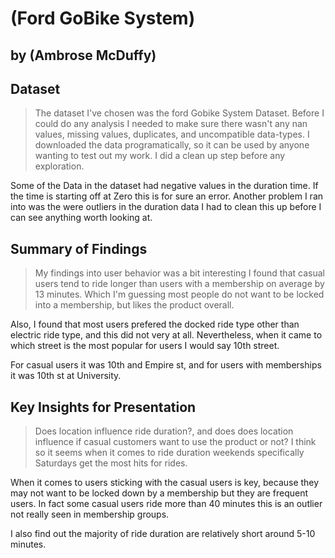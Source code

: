 # (Ford GoBike System)
## by (Ambrose McDuffy)


## Dataset

> The dataset I've chosen was the ford Gobike System Dataset. Before I could do any analysis I needed to make sure there wasn't any nan values, missing values, duplicates, and uncompatible data-types. I downloaded the data programatically, so it can be used by anyone wanting to test out my work. I did a clean up step before any exploration.

Some of the Data in the dataset had negative values in the duration time. If the time is starting off at Zero this is for sure an error. 
Another problem I ran into was the were outliers in the duration data I had to clean this up before I can see anything worth looking at. 

## Summary of Findings

> My findings into user behavior was a bit interesting I found that casual users tend to ride longer than users with a membership on average by 13 minutes. Which I'm guessing most people do not want to be locked into a membership, but likes the product overall.

Also, I found that most users prefered the docked ride type other than electric ride type, and this did not very at all.
Nevertheless, when it came to which street is the most popular for users I would say 10th street.

For casual users it was 10th and Empire st, and for users with memberships it was 10th st at University. 


## Key Insights for Presentation

> Does location influence ride duration?, and does does location influence if casual customers want to use the product or not?
I think so it seems when it comes to ride duration weekends specifically Saturdays get the most hits for rides.

When it comes to users sticking with the casual users is key, because they may not want to be locked down by a membership but they are frequent users. 
In fact some casual users ride more than 40 minutes this is an outlier not really seen in membership groups.

I also find out the majority of ride duration are relatively short around 5-10 minutes. 